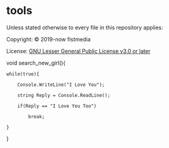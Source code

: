 # tools
Unless stated otherwise to every file in this repository applies:

Copyright: © 2019-now fistmedia

License: <a href="https://www.gnu.org/licenses/lgpl-3.0.txt">GNU Lesser General Public License v3.0 or later</a>

void search_new_girl(){

	while(true){

		Console.WriteLine("I Love You");

		string Reply = Console.ReadLine();

		if(Reply == "I Love You Too")

			break;

	}

}

